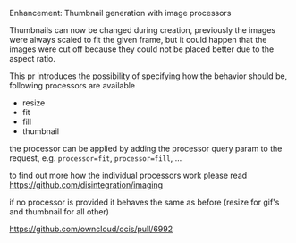 Enhancement: Thumbnail generation with image processors

Thumbnails can now be changed during creation, previously the images were always scaled to fit the given frame,
but it could happen that the images were cut off because they could not be placed better due to the aspect ratio.

This pr introduces the possibility of specifying how the behavior should be, following processors are available

* resize
* fit
* fill
* thumbnail

the processor can be applied by adding the processor query param to the request, e.g. `processor=fit`, `processor=fill`, ...

to find out more how the individual processors work please read https://github.com/disintegration/imaging

if no processor is provided it behaves the same as before (resize for gif's and thumbnail for all other)

https://github.com/owncloud/ocis/pull/6992
